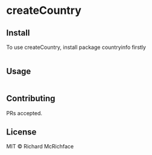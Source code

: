 # createCountry


## Install

To use createCountry, install package countryinfo firstly
```pip install countryinfo
```

## Usage

```
```

## Contributing

PRs accepted.

## License

MIT © Richard McRichface

